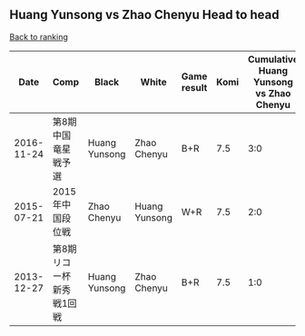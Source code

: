 ## Huang Yunsong vs Zhao Chenyu Head to head

[Back to ranking](../../index.md)




| **Date** | **Comp** | **Black** | **White** | **Game result** | **Komi** | **Cumulative Huang Yunsong vs Zhao Chenyu** | **Huang Yunsong streak** | **Zhao Chenyu streak** | 
| --- | --- | --- | --- | --- | --- | --- | --- | --- |
| 2016-11-24 | 第8期中国竜星戦予選 | Huang Yunsong | Zhao Chenyu | B+R | 7.5 | 3:0 | 3 | 0 | 
| 2015-07-21 | 2015年中国段位戦 | Zhao Chenyu | Huang Yunsong | W+R | 7.5 | 2:0 | 2 | 0 | 
| 2013-12-27 | 第8期リコー杯新秀戦1回戦 | Huang Yunsong | Zhao Chenyu | B+R | 7.5 | 1:0 | 1 | 0 |




